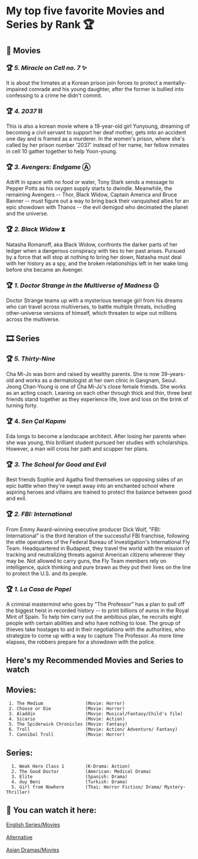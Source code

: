 # My top five favorite Movies and Series by Rank 🏆

<!--This is a comment-->
<!--Movie all genre -->
## 🎥 Movies

  ### 🏆 *5. Miracle on Cell no. 7* ✨
   It is about the Inmates at a Korean prison join forces to protect a mentally-impaired comrade and his young daughter, after the former is bullied into confessing to a crime he didn't commit.

  ### 🏆 *4. 2037* ⛓️
   This is also a korean movie where a 19-year-old girl Yunyoung, dreaming of becoming a civil servant to support her deaf mother, gets into an accident one day and is framed as a murderer. In the women's prison, where she's called by her prison number '2037' instead of her name, her fellow inmates in cell 10 gather together to help Yoon-young.

### 🏆 *3. Avengers: Endgame* Ⓐ
Adrift in space with no food or water, Tony Stark sends a message to Pepper Potts as his oxygen supply starts to dwindle. Meanwhile, the remaining Avengers -- Thor, Black Widow, Captain America and Bruce Banner -- must figure out a way to bring back their vanquished allies for an epic showdown with Thanos -- the evil demigod who decimated the planet and the universe.

### 🏆 *2. Black Widow* ⧗
Natasha Romanoff, aka Black Widow, confronts the darker parts of her ledger when a dangerous conspiracy with ties to her past arises. Pursued by a force that will stop at nothing to bring her down, Natasha must deal with her history as a spy, and the broken relationships left in her wake long before she became an Avenger.
  
### 🏆 *1. Doctor Strange in the Multiverse of Madness* ۞
Doctor Strange teams up with a mysterious teenage girl from his dreams who can travel across multiverses, to battle multiple threats, including other-universe versions of himself, which threaten to wipe out millions across the multiverse.

## 🎞️ Series
 ### 🏆 *5. Thirty-Nine* 
 Cha Mi-Jo was born and raised by wealthy parents. She is now 39-years-old and works as a dermatologist at her own clinic in Gangnam, Seoul. Jeong Chan-Young is one of Cha Mi-Jo's close female friends. She works as an acting coach. Leaning on each other through thick and thin, three best friends stand together as they experience life, love and loss on the brink of turning forty.

### 🏆 4. *Sen Çal Kapımı*
Eda longs to become a landscape architect. After losing her parents when she was young, this brilliant student pursued her studies with scholarships. However, a man will cross her path and scupper her plans.

### 🏆 *3. The School for Good and Evil*
Best friends Sophie and Agatha find themselves on opposing sides of an epic battle when they're swept away into an enchanted school where aspiring heroes and villains are trained to protect the balance between good and evil.

### 🏆 *2. FBI: International*
From Emmy Award-winning executive producer Dick Wolf, "FBI: International" is the third iteration of the successful FBI franchise, following the elite operatives of the Federal Bureau of Investigation's International Fly Team. Headquartered in Budapest, they travel the world with the mission of tracking and neutralizing threats against American citizens wherever they may be. Not allowed to carry guns, the Fly Team members rely on intelligence, quick thinking and pure brawn as they put their lives on the line to protect the U.S. and its people. 

### 🏆 *1. La Casa de Papel*
A criminal mastermind who goes by "The Professor" has a plan to pull off the biggest heist in recorded history -- to print billions of euros in the Royal Mint of Spain. To help him carry out the ambitious plan, he recruits eight people with certain abilities and who have nothing to lose. The group of thieves take hostages to aid in their negotiations with the authorities, who strategize to come up with a way to capture The Professor. As more time elapses, the robbers prepare for a showdown with the police.



## Here's my Recommended Movies and Series to watch
   ## Movies: ##
     
     1. The Medium                (Movie: Horror)
     2. Choose or Die             (Movie: Horror)
     3. Aladdin                   (Movie: Musical/Fantasy/Child's file)
     4. Sicario                   (Movie: Action) 
     5. The Spiderwick Chronicles (Movie: Fantasy)
     6. Troll                     (Movie: Action/ Adventure/ Fantasy)
     7. Cannibal Troll            (Movie: Horror)
     
     
   ## Series: ##
   
      1. Weak Hero Class 1        (K-Drama: Action)
      2. The Good Doctor          (American: Medical Drama)
      3. Elite                    (Spanish: Drama)
      4. duy Beni                 (Turkish: Drama)
      5. Girl from Nowhere        (Thai: Horror Fiction/ Drama/ Mystery-Thriller)  
      
## 🔗 You can watch it here:
  [English Series/Movies](https://vumoo.to/) <br> <br>
  [Alternative](https://hurawatch.it/home) <br> <br>
  [Asian Dramas/Movies](https://www.dramacool9.co/)
  
  <!--This is for school purposes only-->
